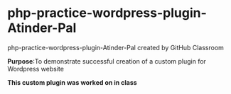 # php-practice-wordpress-plugin-Atinder-Pal
php-practice-wordpress-plugin-Atinder-Pal created by GitHub Classroom

**Purpose**:To demonstrate successful creation of a custom plugin for Wordpress website

**This custom plugin was worked on in class**
